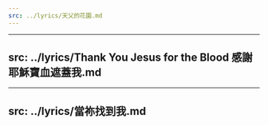 ```yaml
---
src: ../lyrics/天父的花園.md
---
```

---
src: ../lyrics/Thank You Jesus for the Blood 感謝耶穌寶血遮蓋我.md
---
---
src: ../lyrics/當祢找到我.md
---
